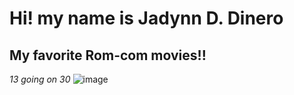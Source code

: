 # Hi! my name is Jadynn D. Dinero
## My favorite Rom-com movies!!
 *13 going on 30*
![image](https://github.com/user-attachments/assets/cb164f37-db66-433d-bc45-c9736c2d15b8)
